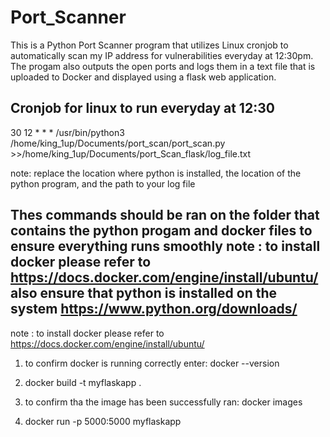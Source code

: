 # Port_Scanner
This is a Python Port Scanner program that utilizes Linux cronjob to automatically scan my IP address for vulnerabilities everyday at 12:30pm.
The progam also outputs the open ports and logs them in a text file that is uploaded to Docker and displayed using a flask web application.




Cronjob for linux to run everyday at 12:30
-------------------------------------------
30 12 * * * /usr/bin/python3 /home/king_1up/Documents/port_scan/port_scan.py >>/home/king_1up/Documents/port_Scan_flask/log_file.txt

note: replace the location where python is installed, the location of the python program, and the path to your log file 




Thes commands should be ran on the folder that contains the python progam and docker files to ensure everything runs smoothly
note : to install docker please refer to https://docs.docker.com/engine/install/ubuntu/
also ensure that python is installed on the system https://www.python.org/downloads/
------------------------------------------------------

note : to install docker please refer to https://docs.docker.com/engine/install/ubuntu/

1. to confirm docker is running correctly enter: docker --version

2. docker build -t myflaskapp .

3. to confirm tha the image has been successfully ran:
docker images 

4. docker run -p 5000:5000 myflaskapp




